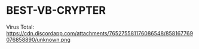# BEST-VB-CRYPTER
Virus Total: https://cdn.discordapp.com/attachments/765275581176086548/858167769076858890/unknown.png
